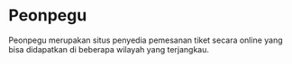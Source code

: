 # Peonpegu
Peonpegu merupakan situs penyedia pemesanan tiket secara online yang bisa didapatkan di beberapa wilayah yang terjangkau.
